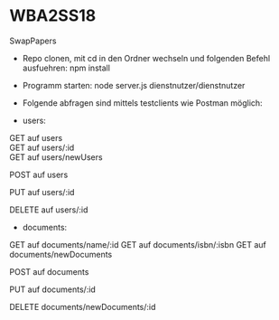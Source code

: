 # WBA2SS18
SwapPapers

- Repo clonen, mit cd in den Ordner wechseln und folgenden Befehl ausfuehren: npm install
- Programm starten: node server.js dienstnutzer/dienstnutzer
- Folgende abfragen sind mittels testclients wie Postman möglich:

- users:

GET auf users                                                
GET auf users/:id  
GET auf users/newUsers  

POST auf users

PUT auf users/:id 

DELETE auf users/:id 

- documents:

GET auf documents/name/:id
GET auf documents/isbn/:isbn
GET auf documents/newDocuments 
                                                                                 
POST auf documents

PUT auf documents/:id

DELETE documents/newDocuments/:id
